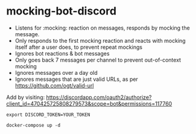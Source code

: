 # mocking-bot-discord

- Listens for :mocking: reaction on messages, responds by mocking the message.
- Only responds to the first mocking reaction and reacts with mocking itself after a user does, to prevent repeat mockings
- Ignores bot reactions & bot messages
- Only goes back 7 messages per channel to prevent out-of-context mocking
- Ignores messages over a day old
- Ignores messages that are just valid URLs, as per https://github.com/ogt/valid-url

Add by visiting: https://discordapp.com/oauth2/authorize?client_id=470425725808279573&scope=bot&permissions=117760

`export DISCORD_TOKEN=YOUR_TOKEN`

`docker-compose up -d`
